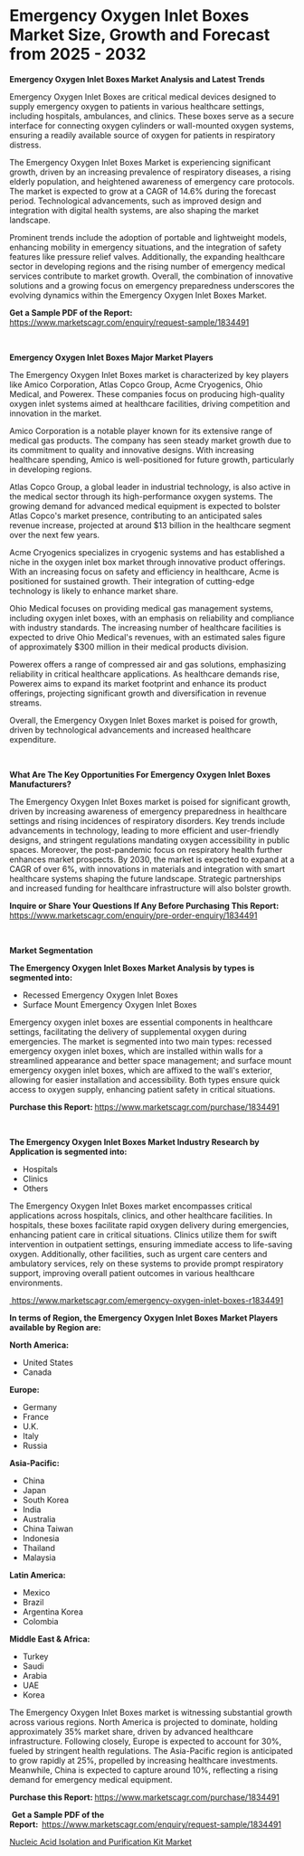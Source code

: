 <p><h1>Emergency Oxygen Inlet Boxes Market Size, Growth and Forecast from 2025 - 2032</h1></p><p><strong>Emergency Oxygen Inlet Boxes Market Analysis and Latest Trends</strong></p>
<p><p>Emergency Oxygen Inlet Boxes are critical medical devices designed to supply emergency oxygen to patients in various healthcare settings, including hospitals, ambulances, and clinics. These boxes serve as a secure interface for connecting oxygen cylinders or wall-mounted oxygen systems, ensuring a readily available source of oxygen for patients in respiratory distress.</p><p>The Emergency Oxygen Inlet Boxes Market is experiencing significant growth, driven by an increasing prevalence of respiratory diseases, a rising elderly population, and heightened awareness of emergency care protocols. The market is expected to grow at a CAGR of 14.6% during the forecast period. Technological advancements, such as improved design and integration with digital health systems, are also shaping the market landscape. </p><p>Prominent trends include the adoption of portable and lightweight models, enhancing mobility in emergency situations, and the integration of safety features like pressure relief valves. Additionally, the expanding healthcare sector in developing regions and the rising number of emergency medical services contribute to market growth. Overall, the combination of innovative solutions and a growing focus on emergency preparedness underscores the evolving dynamics within the Emergency Oxygen Inlet Boxes Market.</p></p>
<p><strong>Get a Sample PDF of the Report:&nbsp;</strong> <a href="https://www.marketscagr.com/enquiry/request-sample/1834491?utm_campaign=2948&utm_medium=2&utm_source=Github&utm_content=ia&utm_term=05032025&utm_id=emergency-oxygen-inlet-boxes">https://www.marketscagr.com/enquiry/request-sample/1834491</a></p>
<p>&nbsp;</p>
<p><strong>Emergency Oxygen Inlet Boxes Major Market Players</strong></p>
<p><p>The Emergency Oxygen Inlet Boxes market is characterized by key players like Amico Corporation, Atlas Copco Group, Acme Cryogenics, Ohio Medical, and Powerex. These companies focus on producing high-quality oxygen inlet systems aimed at healthcare facilities, driving competition and innovation in the market.</p><p>Amico Corporation is a notable player known for its extensive range of medical gas products. The company has seen steady market growth due to its commitment to quality and innovative designs. With increasing healthcare spending, Amico is well-positioned for future growth, particularly in developing regions.</p><p>Atlas Copco Group, a global leader in industrial technology, is also active in the medical sector through its high-performance oxygen systems. The growing demand for advanced medical equipment is expected to bolster Atlas Copco's market presence, contributing to an anticipated sales revenue increase, projected at around $13 billion in the healthcare segment over the next few years.</p><p>Acme Cryogenics specializes in cryogenic systems and has established a niche in the oxygen inlet box market through innovative product offerings. With an increasing focus on safety and efficiency in healthcare, Acme is positioned for sustained growth. Their integration of cutting-edge technology is likely to enhance market share.</p><p>Ohio Medical focuses on providing medical gas management systems, including oxygen inlet boxes, with an emphasis on reliability and compliance with industry standards. The increasing number of healthcare facilities is expected to drive Ohio Medical's revenues, with an estimated sales figure of approximately $300 million in their medical products division.</p><p>Powerex offers a range of compressed air and gas solutions, emphasizing reliability in critical healthcare applications. As healthcare demands rise, Powerex aims to expand its market footprint and enhance its product offerings, projecting significant growth and diversification in revenue streams.</p><p>Overall, the Emergency Oxygen Inlet Boxes market is poised for growth, driven by technological advancements and increased healthcare expenditure.</p></p>
<p>&nbsp;</p>
<p><strong>What Are The Key Opportunities For Emergency Oxygen Inlet Boxes Manufacturers?</strong></p>
<p><p>The Emergency Oxygen Inlet Boxes market is poised for significant growth, driven by increasing awareness of emergency preparedness in healthcare settings and rising incidences of respiratory disorders. Key trends include advancements in technology, leading to more efficient and user-friendly designs, and stringent regulations mandating oxygen accessibility in public spaces. Moreover, the post-pandemic focus on respiratory health further enhances market prospects. By 2030, the market is expected to expand at a CAGR of over 6%, with innovations in materials and integration with smart healthcare systems shaping the future landscape. Strategic partnerships and increased funding for healthcare infrastructure will also bolster growth.</p></p>
<p><strong>Inquire or Share Your Questions If Any Before Purchasing This Report:</strong> <a href="https://www.marketscagr.com/enquiry/pre-order-enquiry/1834491?utm_campaign=2948&utm_medium=2&utm_source=Github&utm_content=ia&utm_term=05032025&utm_id=emergency-oxygen-inlet-boxes">https://www.marketscagr.com/enquiry/pre-order-enquiry/1834491</a></p>
<p>&nbsp;</p>
<p><strong>Market Segmentation</strong></p>
<p><strong>The Emergency Oxygen Inlet Boxes Market Analysis by types is segmented into:</strong></p>
<p><ul><li>Recessed Emergency Oxygen Inlet Boxes</li><li>Surface Mount Emergency Oxygen Inlet Boxes</li></ul></p>
<p><p>Emergency oxygen inlet boxes are essential components in healthcare settings, facilitating the delivery of supplemental oxygen during emergencies. The market is segmented into two main types: recessed emergency oxygen inlet boxes, which are installed within walls for a streamlined appearance and better space management; and surface mount emergency oxygen inlet boxes, which are affixed to the wall's exterior, allowing for easier installation and accessibility. Both types ensure quick access to oxygen supply, enhancing patient safety in critical situations.</p></p>
<p><strong>Purchase this Report:&nbsp;</strong><a href="https://www.marketscagr.com/purchase/1834491?utm_campaign=2948&utm_medium=2&utm_source=Github&utm_content=ia&utm_term=05032025&utm_id=emergency-oxygen-inlet-boxes">https://www.marketscagr.com/purchase/1834491</a></p>
<p>&nbsp;</p>
<p><strong>The Emergency Oxygen Inlet Boxes Market Industry Research by Application is segmented into:</strong></p>
<p><ul><li>Hospitals</li><li>Clinics</li><li>Others</li></ul></p>
<p><p>The Emergency Oxygen Inlet Boxes market encompasses critical applications across hospitals, clinics, and other healthcare facilities. In hospitals, these boxes facilitate rapid oxygen delivery during emergencies, enhancing patient care in critical situations. Clinics utilize them for swift intervention in outpatient settings, ensuring immediate access to life-saving oxygen. Additionally, other facilities, such as urgent care centers and ambulatory services, rely on these systems to provide prompt respiratory support, improving overall patient outcomes in various healthcare environments.</p></p>
<p><a href="https://www.marketscagr.com/emergency-oxygen-inlet-boxes-r1834491?utm_campaign=2948&utm_medium=2&utm_source=Github&utm_content=ia&utm_term=05032025&utm_id=emergency-oxygen-inlet-boxes">&nbsp;https://www.marketscagr.com/emergency-oxygen-inlet-boxes-r1834491</a></p>
<p><strong>In terms of Region, the Emergency Oxygen Inlet Boxes Market Players available by Region are:</strong></p>
<p>
    <p> <strong> North America: </strong>
        <ul>
            <li>United States</li>
            <li>Canada</li>
        </ul>
        </p> 
    <p> <strong> Europe: </strong>
        <ul>
            <li>Germany</li>
            <li>France</li>
            <li>U.K.</li>
            <li>Italy</li>
            <li>Russia</li>
        </ul>
        </p> 
    <p> <strong> Asia-Pacific: </strong>
        <ul>
            <li>China</li>
            <li>Japan</li>
            <li>South Korea</li>
            <li>India</li>
            <li>Australia</li>
            <li>China Taiwan</li>
            <li>Indonesia</li>
            <li>Thailand</li>
            <li>Malaysia</li>
        </ul>
        </p> 
    <p> <strong> Latin America: </strong>
        <ul>
            <li>Mexico</li>
            <li>Brazil</li>
            <li>Argentina Korea</li>
            <li>Colombia</li>
        </ul>
        </p> 
    <p> <strong> Middle East & Africa: </strong>
        <ul>
            <li>Turkey</li>
            <li>Saudi</li>
            <li>Arabia</li>
            <li>UAE</li>
            <li>Korea</li>
        </ul>
    </p>
    </p>
<p><p>The Emergency Oxygen Inlet Boxes market is witnessing substantial growth across various regions. North America is projected to dominate, holding approximately 35% market share, driven by advanced healthcare infrastructure. Following closely, Europe is expected to account for 30%, fueled by stringent health regulations. The Asia-Pacific region is anticipated to grow rapidly at 25%, propelled by increasing healthcare investments. Meanwhile, China is expected to capture around 10%, reflecting a rising demand for emergency medical equipment.</p></p>
<p><strong>Purchase this Report: </strong><a href="https://www.marketscagr.com/purchase/1834491?utm_campaign=2948&utm_medium=2&utm_source=Github&utm_content=ia&utm_term=05032025&utm_id=emergency-oxygen-inlet-boxes">https://www.marketscagr.com/purchase/1834491</a></p>
<p>&nbsp;<strong>Get a Sample PDF of the Report:&nbsp;&nbsp;</strong><a href="https://www.marketscagr.com/enquiry/request-sample/1834491?utm_campaign=2948&utm_medium=2&utm_source=Github&utm_content=ia&utm_term=05032025&utm_id=emergency-oxygen-inlet-boxes">https://www.marketscagr.com/enquiry/request-sample/1834491</a></p>
<p><strong></strong></p>
<p><p><a href="https://github.com/penecorodz74/Market-Research-Report-List-1/blob/main/nucleic-acid-isolation-and-purification-kit-market.md?utm_campaign=2948&utm_medium=2&utm_source=Github&utm_content=ia&utm_term=05032025&utm_id=emergency-oxygen-inlet-boxes">Nucleic Acid Isolation and Purification Kit Market</a></p></p>
